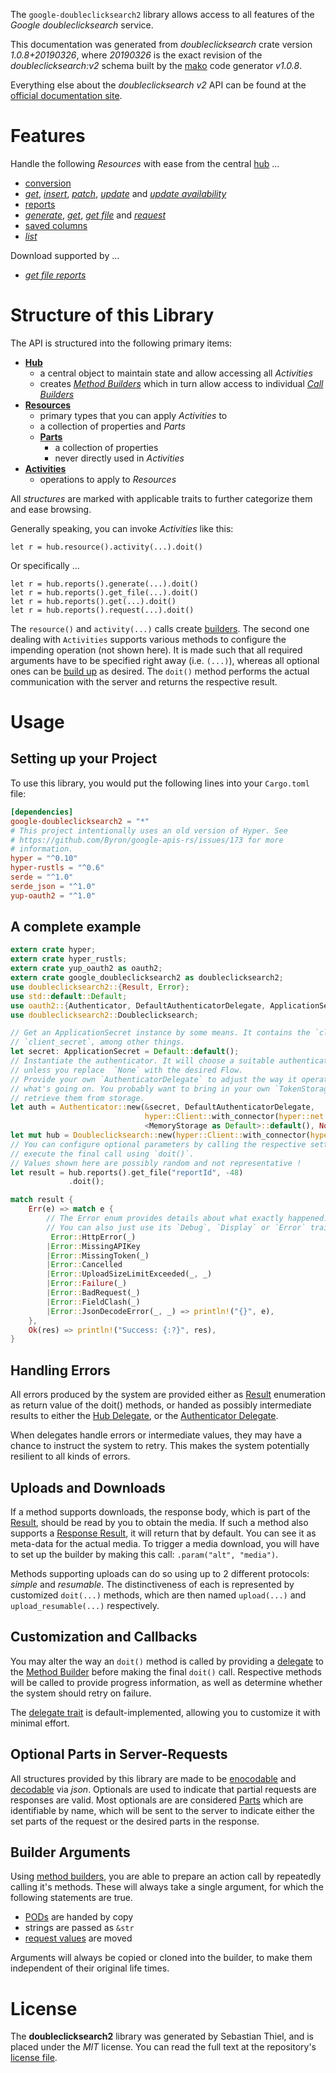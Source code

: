 <!---
DO NOT EDIT !
This file was generated automatically from 'src/mako/api/README.md.mako'
DO NOT EDIT !
-->
The `google-doubleclicksearch2` library allows access to all features of the *Google doubleclicksearch* service.

This documentation was generated from *doubleclicksearch* crate version *1.0.8+20190326*, where *20190326* is the exact revision of the *doubleclicksearch:v2* schema built by the [mako](http://www.makotemplates.org/) code generator *v1.0.8*.

Everything else about the *doubleclicksearch* *v2* API can be found at the
[official documentation site](https://developers.google.com/doubleclick-search/).
# Features

Handle the following *Resources* with ease from the central [hub](https://docs.rs/google-doubleclicksearch2/1.0.8+20190326/google_doubleclicksearch2/struct.Doubleclicksearch.html) ... 

* [conversion](https://docs.rs/google-doubleclicksearch2/1.0.8+20190326/google_doubleclicksearch2/struct.Conversion.html)
 * [*get*](https://docs.rs/google-doubleclicksearch2/1.0.8+20190326/google_doubleclicksearch2/struct.ConversionGetCall.html), [*insert*](https://docs.rs/google-doubleclicksearch2/1.0.8+20190326/google_doubleclicksearch2/struct.ConversionInsertCall.html), [*patch*](https://docs.rs/google-doubleclicksearch2/1.0.8+20190326/google_doubleclicksearch2/struct.ConversionPatchCall.html), [*update*](https://docs.rs/google-doubleclicksearch2/1.0.8+20190326/google_doubleclicksearch2/struct.ConversionUpdateCall.html) and [*update availability*](https://docs.rs/google-doubleclicksearch2/1.0.8+20190326/google_doubleclicksearch2/struct.ConversionUpdateAvailabilityCall.html)
* [reports](https://docs.rs/google-doubleclicksearch2/1.0.8+20190326/google_doubleclicksearch2/struct.Report.html)
 * [*generate*](https://docs.rs/google-doubleclicksearch2/1.0.8+20190326/google_doubleclicksearch2/struct.ReportGenerateCall.html), [*get*](https://docs.rs/google-doubleclicksearch2/1.0.8+20190326/google_doubleclicksearch2/struct.ReportGetCall.html), [*get file*](https://docs.rs/google-doubleclicksearch2/1.0.8+20190326/google_doubleclicksearch2/struct.ReportGetFileCall.html) and [*request*](https://docs.rs/google-doubleclicksearch2/1.0.8+20190326/google_doubleclicksearch2/struct.ReportRequestCall.html)
* [saved columns](https://docs.rs/google-doubleclicksearch2/1.0.8+20190326/google_doubleclicksearch2/struct.SavedColumn.html)
 * [*list*](https://docs.rs/google-doubleclicksearch2/1.0.8+20190326/google_doubleclicksearch2/struct.SavedColumnListCall.html)


Download supported by ...

* [*get file reports*](https://docs.rs/google-doubleclicksearch2/1.0.8+20190326/google_doubleclicksearch2/struct.ReportGetFileCall.html)



# Structure of this Library

The API is structured into the following primary items:

* **[Hub](https://docs.rs/google-doubleclicksearch2/1.0.8+20190326/google_doubleclicksearch2/struct.Doubleclicksearch.html)**
    * a central object to maintain state and allow accessing all *Activities*
    * creates [*Method Builders*](https://docs.rs/google-doubleclicksearch2/1.0.8+20190326/google_doubleclicksearch2/trait.MethodsBuilder.html) which in turn
      allow access to individual [*Call Builders*](https://docs.rs/google-doubleclicksearch2/1.0.8+20190326/google_doubleclicksearch2/trait.CallBuilder.html)
* **[Resources](https://docs.rs/google-doubleclicksearch2/1.0.8+20190326/google_doubleclicksearch2/trait.Resource.html)**
    * primary types that you can apply *Activities* to
    * a collection of properties and *Parts*
    * **[Parts](https://docs.rs/google-doubleclicksearch2/1.0.8+20190326/google_doubleclicksearch2/trait.Part.html)**
        * a collection of properties
        * never directly used in *Activities*
* **[Activities](https://docs.rs/google-doubleclicksearch2/1.0.8+20190326/google_doubleclicksearch2/trait.CallBuilder.html)**
    * operations to apply to *Resources*

All *structures* are marked with applicable traits to further categorize them and ease browsing.

Generally speaking, you can invoke *Activities* like this:

```Rust,ignore
let r = hub.resource().activity(...).doit()
```

Or specifically ...

```ignore
let r = hub.reports().generate(...).doit()
let r = hub.reports().get_file(...).doit()
let r = hub.reports().get(...).doit()
let r = hub.reports().request(...).doit()
```

The `resource()` and `activity(...)` calls create [builders][builder-pattern]. The second one dealing with `Activities` 
supports various methods to configure the impending operation (not shown here). It is made such that all required arguments have to be 
specified right away (i.e. `(...)`), whereas all optional ones can be [build up][builder-pattern] as desired.
The `doit()` method performs the actual communication with the server and returns the respective result.

# Usage

## Setting up your Project

To use this library, you would put the following lines into your `Cargo.toml` file:

```toml
[dependencies]
google-doubleclicksearch2 = "*"
# This project intentionally uses an old version of Hyper. See
# https://github.com/Byron/google-apis-rs/issues/173 for more
# information.
hyper = "^0.10"
hyper-rustls = "^0.6"
serde = "^1.0"
serde_json = "^1.0"
yup-oauth2 = "^1.0"
```

## A complete example

```Rust
extern crate hyper;
extern crate hyper_rustls;
extern crate yup_oauth2 as oauth2;
extern crate google_doubleclicksearch2 as doubleclicksearch2;
use doubleclicksearch2::{Result, Error};
use std::default::Default;
use oauth2::{Authenticator, DefaultAuthenticatorDelegate, ApplicationSecret, MemoryStorage};
use doubleclicksearch2::Doubleclicksearch;

// Get an ApplicationSecret instance by some means. It contains the `client_id` and 
// `client_secret`, among other things.
let secret: ApplicationSecret = Default::default();
// Instantiate the authenticator. It will choose a suitable authentication flow for you, 
// unless you replace  `None` with the desired Flow.
// Provide your own `AuthenticatorDelegate` to adjust the way it operates and get feedback about 
// what's going on. You probably want to bring in your own `TokenStorage` to persist tokens and
// retrieve them from storage.
let auth = Authenticator::new(&secret, DefaultAuthenticatorDelegate,
                              hyper::Client::with_connector(hyper::net::HttpsConnector::new(hyper_rustls::TlsClient::new())),
                              <MemoryStorage as Default>::default(), None);
let mut hub = Doubleclicksearch::new(hyper::Client::with_connector(hyper::net::HttpsConnector::new(hyper_rustls::TlsClient::new())), auth);
// You can configure optional parameters by calling the respective setters at will, and
// execute the final call using `doit()`.
// Values shown here are possibly random and not representative !
let result = hub.reports().get_file("reportId", -48)
             .doit();

match result {
    Err(e) => match e {
        // The Error enum provides details about what exactly happened.
        // You can also just use its `Debug`, `Display` or `Error` traits
         Error::HttpError(_)
        |Error::MissingAPIKey
        |Error::MissingToken(_)
        |Error::Cancelled
        |Error::UploadSizeLimitExceeded(_, _)
        |Error::Failure(_)
        |Error::BadRequest(_)
        |Error::FieldClash(_)
        |Error::JsonDecodeError(_, _) => println!("{}", e),
    },
    Ok(res) => println!("Success: {:?}", res),
}

```
## Handling Errors

All errors produced by the system are provided either as [Result](https://docs.rs/google-doubleclicksearch2/1.0.8+20190326/google_doubleclicksearch2/enum.Result.html) enumeration as return value of 
the doit() methods, or handed as possibly intermediate results to either the 
[Hub Delegate](https://docs.rs/google-doubleclicksearch2/1.0.8+20190326/google_doubleclicksearch2/trait.Delegate.html), or the [Authenticator Delegate](https://docs.rs/yup-oauth2/*/yup_oauth2/trait.AuthenticatorDelegate.html).

When delegates handle errors or intermediate values, they may have a chance to instruct the system to retry. This 
makes the system potentially resilient to all kinds of errors.

## Uploads and Downloads
If a method supports downloads, the response body, which is part of the [Result](https://docs.rs/google-doubleclicksearch2/1.0.8+20190326/google_doubleclicksearch2/enum.Result.html), should be
read by you to obtain the media.
If such a method also supports a [Response Result](https://docs.rs/google-doubleclicksearch2/1.0.8+20190326/google_doubleclicksearch2/trait.ResponseResult.html), it will return that by default.
You can see it as meta-data for the actual media. To trigger a media download, you will have to set up the builder by making
this call: `.param("alt", "media")`.

Methods supporting uploads can do so using up to 2 different protocols: 
*simple* and *resumable*. The distinctiveness of each is represented by customized 
`doit(...)` methods, which are then named `upload(...)` and `upload_resumable(...)` respectively.

## Customization and Callbacks

You may alter the way an `doit()` method is called by providing a [delegate](https://docs.rs/google-doubleclicksearch2/1.0.8+20190326/google_doubleclicksearch2/trait.Delegate.html) to the 
[Method Builder](https://docs.rs/google-doubleclicksearch2/1.0.8+20190326/google_doubleclicksearch2/trait.CallBuilder.html) before making the final `doit()` call. 
Respective methods will be called to provide progress information, as well as determine whether the system should 
retry on failure.

The [delegate trait](https://docs.rs/google-doubleclicksearch2/1.0.8+20190326/google_doubleclicksearch2/trait.Delegate.html) is default-implemented, allowing you to customize it with minimal effort.

## Optional Parts in Server-Requests

All structures provided by this library are made to be [enocodable](https://docs.rs/google-doubleclicksearch2/1.0.8+20190326/google_doubleclicksearch2/trait.RequestValue.html) and 
[decodable](https://docs.rs/google-doubleclicksearch2/1.0.8+20190326/google_doubleclicksearch2/trait.ResponseResult.html) via *json*. Optionals are used to indicate that partial requests are responses 
are valid.
Most optionals are are considered [Parts](https://docs.rs/google-doubleclicksearch2/1.0.8+20190326/google_doubleclicksearch2/trait.Part.html) which are identifiable by name, which will be sent to 
the server to indicate either the set parts of the request or the desired parts in the response.

## Builder Arguments

Using [method builders](https://docs.rs/google-doubleclicksearch2/1.0.8+20190326/google_doubleclicksearch2/trait.CallBuilder.html), you are able to prepare an action call by repeatedly calling it's methods.
These will always take a single argument, for which the following statements are true.

* [PODs][wiki-pod] are handed by copy
* strings are passed as `&str`
* [request values](https://docs.rs/google-doubleclicksearch2/1.0.8+20190326/google_doubleclicksearch2/trait.RequestValue.html) are moved

Arguments will always be copied or cloned into the builder, to make them independent of their original life times.

[wiki-pod]: http://en.wikipedia.org/wiki/Plain_old_data_structure
[builder-pattern]: http://en.wikipedia.org/wiki/Builder_pattern
[google-go-api]: https://github.com/google/google-api-go-client

# License
The **doubleclicksearch2** library was generated by Sebastian Thiel, and is placed 
under the *MIT* license.
You can read the full text at the repository's [license file][repo-license].

[repo-license]: https://github.com/Byron/google-apis-rsblob/master/LICENSE.md
